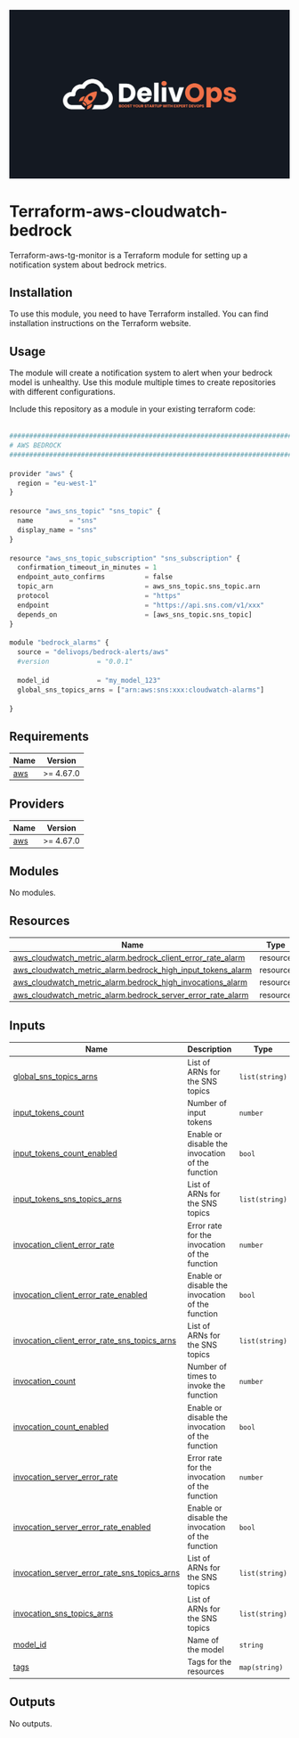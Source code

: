 ![image info](logo.jpeg)

# Terraform-aws-cloudwatch-bedrock

Terraform-aws-tg-monitor is a Terraform module for setting up a notification system about bedrock metrics.

## Installation

To use this module, you need to have Terraform installed. You can find installation instructions on the Terraform website.

## Usage

The module will create a notification system to alert when your bedrock model is unhealthy.
Use this module multiple times to create repositories with different configurations.

Include this repository as a module in your existing terraform code:

```python

################################################################################
# AWS BEDROCK
################################################################################

provider "aws" {
  region = "eu-west-1"
}

resource "aws_sns_topic" "sns_topic" {
  name         = "sns"
  display_name = "sns"
}

resource "aws_sns_topic_subscription" "sns_subscription" {
  confirmation_timeout_in_minutes = 1
  endpoint_auto_confirms          = false
  topic_arn                       = aws_sns_topic.sns_topic.arn
  protocol                        = "https"
  endpoint                        = "https://api.sns.com/v1/xxx"
  depends_on                      = [aws_sns_topic.sns_topic]
}

module "bedrock_alarms" {
  source = "delivops/bedrock-alerts/aws"
  #version            = "0.0.1"

  model_id            = "my_model_123"
  global_sns_topics_arns = ["arn:aws:sns:xxx:cloudwatch-alarms"]

}

```

<!-- BEGIN_TF_DOCS -->
## Requirements

| Name | Version |
|------|---------|
| <a name="requirement_aws"></a> [aws](#requirement\_aws) | >= 4.67.0 |

## Providers

| Name | Version |
|------|---------|
| <a name="provider_aws"></a> [aws](#provider\_aws) | >= 4.67.0 |

## Modules

No modules.

## Resources

| Name | Type |
|------|------|
| [aws_cloudwatch_metric_alarm.bedrock_client_error_rate_alarm](https://registry.terraform.io/providers/hashicorp/aws/latest/docs/resources/cloudwatch_metric_alarm) | resource |
| [aws_cloudwatch_metric_alarm.bedrock_high_input_tokens_alarm](https://registry.terraform.io/providers/hashicorp/aws/latest/docs/resources/cloudwatch_metric_alarm) | resource |
| [aws_cloudwatch_metric_alarm.bedrock_high_invocations_alarm](https://registry.terraform.io/providers/hashicorp/aws/latest/docs/resources/cloudwatch_metric_alarm) | resource |
| [aws_cloudwatch_metric_alarm.bedrock_server_error_rate_alarm](https://registry.terraform.io/providers/hashicorp/aws/latest/docs/resources/cloudwatch_metric_alarm) | resource |

## Inputs

| Name | Description | Type | Default | Required |
|------|-------------|------|---------|:--------:|
| <a name="input_global_sns_topics_arns"></a> [global\_sns\_topics\_arns](#input\_global\_sns\_topics\_arns) | List of ARNs for the SNS topics | `list(string)` | `[]` | no |
| <a name="input_input_tokens_count"></a> [input\_tokens\_count](#input\_input\_tokens\_count) | Number of input tokens | `number` | `100` | no |
| <a name="input_input_tokens_count_enabled"></a> [input\_tokens\_count\_enabled](#input\_input\_tokens\_count\_enabled) | Enable or disable the invocation of the function | `bool` | `true` | no |
| <a name="input_input_tokens_sns_topics_arns"></a> [input\_tokens\_sns\_topics\_arns](#input\_input\_tokens\_sns\_topics\_arns) | List of ARNs for the SNS topics | `list(string)` | `[]` | no |
| <a name="input_invocation_client_error_rate"></a> [invocation\_client\_error\_rate](#input\_invocation\_client\_error\_rate) | Error rate for the invocation of the function | `number` | `10` | no |
| <a name="input_invocation_client_error_rate_enabled"></a> [invocation\_client\_error\_rate\_enabled](#input\_invocation\_client\_error\_rate\_enabled) | Enable or disable the invocation of the function | `bool` | `true` | no |
| <a name="input_invocation_client_error_rate_sns_topics_arns"></a> [invocation\_client\_error\_rate\_sns\_topics\_arns](#input\_invocation\_client\_error\_rate\_sns\_topics\_arns) | List of ARNs for the SNS topics | `list(string)` | `[]` | no |
| <a name="input_invocation_count"></a> [invocation\_count](#input\_invocation\_count) | Number of times to invoke the function | `number` | `1` | no |
| <a name="input_invocation_count_enabled"></a> [invocation\_count\_enabled](#input\_invocation\_count\_enabled) | Enable or disable the invocation of the function | `bool` | `true` | no |
| <a name="input_invocation_server_error_rate"></a> [invocation\_server\_error\_rate](#input\_invocation\_server\_error\_rate) | Error rate for the invocation of the function | `number` | `10` | no |
| <a name="input_invocation_server_error_rate_enabled"></a> [invocation\_server\_error\_rate\_enabled](#input\_invocation\_server\_error\_rate\_enabled) | Enable or disable the invocation of the function | `bool` | `true` | no |
| <a name="input_invocation_server_error_rate_sns_topics_arns"></a> [invocation\_server\_error\_rate\_sns\_topics\_arns](#input\_invocation\_server\_error\_rate\_sns\_topics\_arns) | List of ARNs for the SNS topics | `list(string)` | `[]` | no |
| <a name="input_invocation_sns_topics_arns"></a> [invocation\_sns\_topics\_arns](#input\_invocation\_sns\_topics\_arns) | List of ARNs for the SNS topics | `list(string)` | `[]` | no |
| <a name="input_model_id"></a> [model\_id](#input\_model\_id) | Name of the model | `string` | `"model"` | no |
| <a name="input_tags"></a> [tags](#input\_tags) | Tags for the resources | `map(string)` | `{}` | no |

## Outputs

No outputs.
<!-- END_TF_DOCS -->
